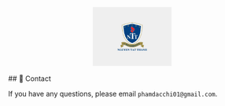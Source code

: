 <p align="center">
  <img src="Image/ntt.jpg" height=120>
</p>
## 📧 Contact

If you have any questions, please email `phamdacchi01@gmail.com`.
